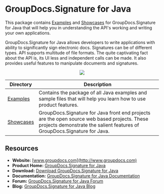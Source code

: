# GroupDocs.Signature for Java

This package contains [Examples](https://github.com/groupdocs-signature/GroupDocs.Signature-for-Java/tree/master/Examples) and [Showcases](#) for GroupDocs.Signature for Java that will help you in understanding the API's working and writing your own applications.

GroupDocs.Signature for Java allows developers to write applications with ability to significantly sign electronic docs. Signatures can be of different types. API supports multitude of file formats. The quite captivating fact about the API is, its UI less and independent calls can be made. It also provides useful features to manipulate documents and signatures.

<p align="center">

  <a title="Download complete GroupDocs.Signature for Java source code" href="https://codeload.github.com/groupdocs-signature/GroupDocs.Signature-for-Java/zip/master">
	<img src="https://raw.github.com/AsposeExamples/java-examples-dashboard/master/images/downloadZip-Button-Large.png" />
  </a>
</p>

Directory | Description
--------- | -----------
[Examples](https://github.com/groupdocs-signature/GroupDocs.Signature-for-Java/tree/master/Examples)  | Contains the package of all Java examples and sample files that will help you learn how to use product features. 
[Showcases](#)  | GroupDocs.Signature for Java front end projects are the open source web based projects. These projects demonstrate the salient features of GroupDocs.Signature for Java. 

## Resources

+ **Website:** [www.groupdocs.com](http://www.groupdocs.com)
+ **Product Home:** [GroupDocs.Signature for Java](https://products.groupdocs.com/signature/java)
+ **Download:** [Download GroupDocs.Signature for Java](https://downloads.groupdocs.com/signature/java)
+ **Documentation:** [GroupDocs.Signature for Java Documentation](https://docs.groupdocs.com/display/signaturejava/Home)
+ **Forum:** [GroupDocs.Signature for Java Forum](https://forum.groupdocs.com/c/signature)
+ **Blog:** [GroupDocs.Signature for Java Blog](https://blog.groupdocs.com/category/groupdocs-signature-product-family/)
